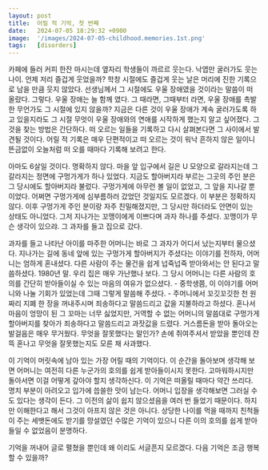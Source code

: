 ```yaml
---
layout: post
title:  어릴 적 기억, 첫 번째
date:   2024-07-05 18:29:32 +0900
image:  '/images/2024-07-05-childhood.memories.1st.png'
tags:   [disorders]
---
```

카페에 들러 커피 한잔 마시는데 옆자리 학생들이 까르르 웃는다. 낙엽만 굴러가도 웃는 나이. 언제 저리 즐겁게 웃었을까? 학창 시절에도 즐겁게 웃는 날은 머리에 진한 기록으로 남을 만큼 웃지 않았다. 선생님께서 그 시절에도 우울 장애였을 것이라는 말씀이 떠 올랐다. 그렇다. 우울 장애는 늘 함께 였다. 그 때라면, 그때부터 라면, 우울 장애를 촉발한 무언가도 그 시절에 있지 않을까? 지금은 다른 것이 우울 장애가 계속 굴러가도록 하고 있을지라도 그 시절 무엇이 우울 장애와의 연애를 시작하게 했는지 알고 싶어졌다. 그것을 찾는 방법은 간단하다. 떠 오르는 일들을 기록하고 다시 살펴본다면 그 사이에서 발견될 것이다.  어릴 적 기록은 매우 단편적이고 떠 오르는 것이 워낙 흔하지 않은 일이니 뜬금없이 오늘처럼 떠 오를 때마다 기록해 보려고 한다.

아마도 6살일 것이다. 명확하지 않다. 마을 앞 입구에서 길은 U 모양으로 갈라지는데 그 갈라지는 정면에 구멍가게가 하나 있었다. 지금도 할아버지라 부르는 그곳의 주인 분은 그 당시에도 할아버지라 불렀다. 구멍가게에 아무런 볼 일이 없었고, 그 앞을 지나갈 뿐이었다. 어쩌면 구멍가게에 심부름하러 갔었던 것일지도 모르겠다. 이 부분은 정확하지 않다. 이후 구멍가게 주인 분이랑 자주 친밀해졌지만, 그 당시만 하더라도 안면이 있는 상태도 아니었다. 그저 지나가는 꼬맹이에게 이쁘다며 과자 하나를 주셨다. 꼬맹이가 무슨 생각이 있으랴. 그 과자를 들고 집으로 갔다.

과자를 들고 나타난 아이를 마주한 어머니는 바로 그 과자가 어디서 났는지부터 물으셨다. 지나가는 길에 동네 앞에 있는 구멍가게 할아버지가 주셨다는 이야기를 전하자, 어머니는 엄하게 혼내셨다. 다른 사람이 주는 물건을 쉽게 넙죽넙죽 받아와서는 안 된다고 말씀하셨다. 1980년 말. 우리 집은 매우 가난했나 보다. 그 당시 어머니는 다른 사람의 호의를 간단히 받아들이실 수 있는 마음의 여유가 없으셨다. - 중학생쯤, 이 이야기를 어머니와 나눌 기회가 있었는데 그때 그렇게 말씀해 주셨다. - 주머니에서 꼬깃꼬깃한 천 원짜리 지폐 한 장을 꺼내주시며 죄송하다고 말씀드리고 값을 지불하라고 하셨다. 혼나서 마음이 엉망이 된 그 꼬마는 너무 싫었지만, 거역할 수 없는 어머니의 말씀대로 구멍가게 할아버지를 찾아가 죄송하다고 말씀드리고 과잣값을 드렸다. 거스름돈을 받아 돌아오는 발걸음은 매우 무거웠다. 무엇을 잘못했다는 말인가? 손에 쥐여주셔서 받았을 뿐인데 잔뜩 혼나고 무엇을 잘못했는지도 모른 채 사과했다.

이 기억이 머릿속에 남아 있는 가장 어릴 때의 기억이다. 이 순간을 돌아보며 생각해 보면 어머니는 여전히 다른 누군가의 호의를 쉽게 받아들이시지 못한다. 고마워하시지만 돌아서면 이걸 어떻게 갚아야 할지 생각하신다. 이 기억은 떠올릴 때마다 약간 쓰리다. 명치 부분이 아려오고 입가에 씁쓸한 맛이 남는다. 어머니 입장을 생각해보면 그러실 수도 있다는 생각이 든다. 그 이전의 삶이 쉽지 않으셨음을 여러 번 들었기 때문이다. 하지만 이해한다고 해서 그것이 아프지 않은 것은 아니다. 상당한 나이를 먹을 때까지 친척들이 주는 세뱃돈에도 받기를 망설였던 수많은 기억이 있으니 다른 이의 호의를 쉽게 받아들일 수 없었음이 분명하다.  

기억을 꺼내어 글로 펼쳤을 뿐인데 왜 이리도 서글픈지 모르겠다. 다음 기억은 조금 행복할 수 있을까?
